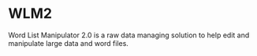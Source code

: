 # WLM2
Word List Manipulator 2.0 is a raw data managing solution to help edit and manipulate large data and word files.
